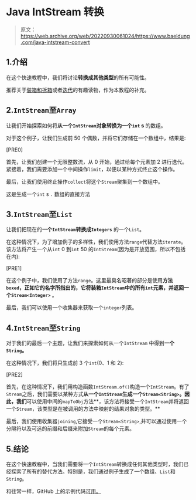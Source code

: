 # Java IntStream 转换

> 原文：<https://web.archive.org/web/20220930061024/https://www.baeldung.com/java-intstream-convert>

## 1.介绍

在这个快速教程中，我们将讨论**转换成其他类型**的所有可能性。

推荐关于[装箱和拆箱](/web/20221205122221/https://www.baeldung.com/java-8-primitive-streams)或者[迭代](/web/20221205122221/https://www.baeldung.com/java-stream-indices)的有趣读物，作为本教程的补充。

## 2.`IntStream`至`Array`

让我们开始探索如何将**从一个`IntStream`对象转换为一个`int` s** 的数组。

对于这个例子，让我们生成前 50 个偶数，并将它们存储在一个数组中，结果是:

[PRE0]

首先，让我们创建一个无限整数流，从 0 开始，通过给每个元素加 2 进行迭代。紧接着，我们需要添加一个中间操作`limit`，以便以某种方式终止这个操作。

最后，让我们使用终止操作`collect`将这个`Stream`聚集到一个数组中。

这是生成一个`int` s ``.`` 数组的直接方法

## 3.`IntStream`至`List`

让我们把现在的**一个`IntStream`转换成`Integers`** 的一个`List`。

在这种情况下，为了增加例子的多样性，我们使用方法`range`代替方法`iterate`。该方法将产生一个从`int` 0 到`int` 50 的`IntStream`(因为是开放范围，所以不包括在内):

[PRE1]

在这个例子中，我们使用了方法`range`。这里最臭名昭著的部分是使用**方法`boxed`，正如它的名字所指出的，它将装箱`IntStream`中的所有`int`元素，并返回一个`Stream<Integer>`** 。

最后，我们可以使用一个收集器来获取一个`integer`列表。

## 4.`IntStream`至`String`

对于我们的最后一个主题，让我们来探索如何从一个`IntStream` 中得到**一个`String`。**

在这种情况下，我们将只生成前 3 个`int`(0、1 和 2):

[PRE2]

首先，在这种情况下，我们用构造函数`IntStream.of()`构造一个`IntStream`。有了`Stream`之后，我们需要以某种方式**从一个`IntStream`生成一个`Stream<String>`。因此，我们**可以使用中间的`mapToObj`方法**，该方法将接受一个`IntStream`并将返回一个`Stream`，该类型是在被调用的方法中映射的结果对象的类型。**

最后，我们使用收集器`joining`,它接受一个`Stream<String>`,并可以通过使用一个分隔符以及可选的前缀和后缀来附加`Stream`的每个元素。

## 5.结论

在这个快速教程中，当我们需要将一个`IntStream`转换成任何其他类型时，我们已经探索了所有的替代方法。特别是，我们通过例子生成了一个数组、`List`和`String`。

和往常一样，GitHub 上的示例代码[可用。](https://web.archive.org/web/20221205122221/https://github.com/eugenp/tutorials/tree/master/core-java-modules/core-java-streams-2)